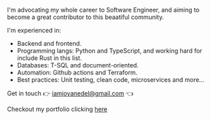 I'm advocating my whole career to Software Engineer, and aiming to become a great contributor to this beaatiful community.

I'm experienced in:
* Backend and frontend.
* Programming langs: Python and TypeScript, and working hard for include Rust in this list.
* Databases: T-SQL and document-oriented.
* Automation: Github actions and Terraform.
* Best practices: Unit testing, clean code, microservices and more...

Get in touch 👉 iamjoyanedel@gmail.com 👈

Checkout my portfolio clicking [here](https://joyanedel.vercel.app/)
